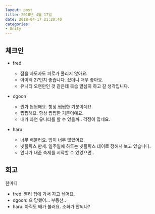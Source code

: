 ```yaml
---
layout: post
title: 2018년 4월 17일
date: 2018-04-17 21:20:40
categories:
- Unity
---
```


## 체크인

* fred
  * 잠을 자도자도 피로가 풀리지 않아요.
  * 아이맥 27인치 좋습니다. 샀더니 매우 좋아요.
  * 유니티 오랜만인 것 같은데 복습 열심히 하고 갈 생각입니다.

* dgoon
  * 뭔가 찝찝해요. 항상 찝찝한 기분이예요.
  * 찝찝해요. 항상 찝찝한 기분이예요.
  * 내가 과연 유니티를 할 수 있을까.. 걱정이 많네요.

* haru
  * 너무 배불러요. 밥이 너무 많았어요.
  * 넷플릭스 만세. 일주일에 하루는 넷플릭스 데이로 정해서 보고 있습니다.
  * 언니가 내준 숙제를 시작할 수 있었으면..

## 회고

한마디

* fred: 빨리 집에 가서 자고 싶어요.
* dgoon: 으 망했어... 부동산..
* haru: 아직도 배가 불러요. 소화가 안되나?

